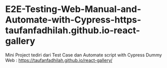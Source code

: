 # E2E-Testing-Web-Manual-and-Automate-with-Cypress-https-taufanfadhilah.github.io-react-gallery
Mini Project tediri dari Test Case dan Automate script with Cypress
Dummy Web : https://taufanfadhilah.github.io/react-gallery/

